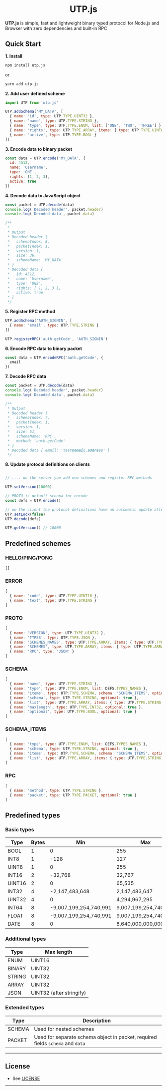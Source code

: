 <p align="center">
  <h1 align="center">UTP.js</h1>
</p>

**UTP.js** is simple, fast and lightweight binary typed protocol for Node.js and Browser with zero dependencies and built-in RPC

## Quick Start

**1. Install**

```bash
npm install utp.js
```

or

```bash
yarn add utp.js
```

**2. Add user defined scheme**

```js
import UTP from 'utp.js'

UTP.addSchema('MY_DATA', [
  { name: 'id', type: UTP.TYPE.UINT32 },
  { name: 'name', type: UTP.TYPE.STRING },
  { name: 'type', type: UTP.TYPE.ENUM, list: ['ONE', 'TWO', 'THREE'] },
  { name: 'rights', type: UTP.TYPE.ARRAY, items: { type: UTP.TYPE.UINT8 } },
  { name: 'active', type: UTP.TYPE.BOOL }
])

```

**3. Encode data to binary packet**

```js
const data = UTP.encode('MY_DATA', {
  id: 4512,
  name: 'Username',
  type: 'ONE',
  rights: [1, 2, 3],
  active: true
})
```

**4. Decode data to JavaScript object**
```js
const packet = UTP.decode(data)
console.log('Decoded header', packet.header)
console.log('Decoded data', packet.data)

/**
 * 
 * Output
 * Decoded header {
 *   schemaIndex: 8,
 *   packetIndex: 1,
 *   version: 1,
 *   size: 36,
 *   schemaName: 'MY_DATA'
 * }
 * Decoded data {
 *   id: 4512,
 *   name: 'Username',
 *   type: 'ONE',
 *   rights: [ 1, 2, 3 ],
 *   active: true
 * }
 */
```

**5. Register RPC method**

```js
UTP.addSchema('AUTH_SIGNIN', [
  { name: 'email', type: UTP.TYPE.STRING }
])

UTP.registerRPC('auth.getCode', 'AUTH_SIGNIN')
```

**6. Encode RPC data to binary packet**

```js
const data = UTP.encodeRPC('auth.getCode', {
  email
})
```

**7. Decode RPC data**

```js
const packet = UTP.decode(data)
console.log('Decoded header', packet.header)
console.log('Decoded data', packet.data)

/**
 * Output
 * Decoded header {
 *   schemaIndex: 7,
 *   packetIndex: 1,
 *   version: 1,
 *   size: 51,
 *   schemaName: 'RPC',
 *   method: 'auth.getCode'
 * }
 * Decoded data { email: 'test@email.address' }
 */
```

**8. Update protocol definitions on clients**

```js

// .... on the server you add new schemes and register RPC methods

UTP.setVersion(10000)

// PROTO is default schema for encode
const defs = UTP.encode()

// on the client the protocol definitions have an automatic update after unlocking and decoding the PROTO packet
UTP.setLock(false)
UTP.decode(defs)

UTP.getVersion() // 10000
```


## Predefined schemes

### HELLO/PING/PONG
```js
[]
```

### ERROR
```js
[
  { name: 'code', type: UTP.TYPE.UINT16 },
  { name: 'text', type: UTP.TYPE.STRING }
]
```

### PROTO
```js
[
  { name: 'VERSION', type: UTP.TYPE.UINT32 },
  { name: 'TYPES', type: UTP.TYPE.JSON },
  { name: 'SCHEMES_NAMES', type: UTP.TYPE.ARRAY, items: { type: UTP.TYPE.STRING } },
  { name: 'SCHEMES', type: UTP.TYPE.ARRAY, items: { type: UTP.TYPE.ARRAY, items: { type: UTP.TYPE.SCHEMA, schema: 'SCHEMA' } } },
  { name: 'RPC', type: 'JSON' }
]
```

### SCHEMA
```js
[
  { name: 'name', type: UTP.TYPE.STRING },
  { name: 'type', type: UTP.TYPE.ENUM, list: DEFS.TYPES_NAMES },
  { name: 'items', type: UTP.TYPE.SCHEMA, schema: 'SCHEMA_ITEMS', optional: true },
  { name: 'schema', type: UTP.TYPE.STRING, optional: true },
  { name: 'list', type: UTP.TYPE.ARRAY, items: { type: UTP.TYPE.STRING }, optional: true },
  { name: 'maxlength', type: UTP.TYPE.INT32, optional: true },
  { name: 'optional', type: UTP.TYPE.BOOL, optional: true }
]
```

### SCHEMA_ITEMS
```js
[
  { name: 'type', type: UTP.TYPE.ENUM, list: DEFS.TYPES_NAMES },
  { name: 'schema', type: UTP.TYPE.STRING, optional: true },
  { name: 'items', type: UTP.TYPE.SCHEMA, schema: 'SCHEMA_ITEMS', optional: true },
  { name: 'list', type: UTP.TYPE.ARRAY, items: { type: UTP.TYPE.STRING }, optional: true }
]
```

### RPC
```js
[
  { name: 'method', type: UTP.TYPE.STRING },
  { name: 'packet', type: UTP.TYPE.PACKET, optional: true }
]
```

## Predefined types

### Basic types

| Type | Bytes | Min | Max |
|------|-------|-----|-----|
|BOOL  | 1     |0|255|
|INT8  | 1     |-128|127|
|UINT8 | 1     |0|255|
|INT16 | 2     |-32,768|32,767|
|UINT16| 2     |0|65,535|
|INT32 | 4     |-2,147,483,648|2,147,483,647|
|UINT32| 4     |0|4,294,967,295|
|INT64 | 8     |-9,007,199,254,740,991|9,007,199,254,740,991|
|FLOAT | 8     |-9,007,199,254,740,991|9,007,199,254,740,991|
|DATE  | 8     |0|8,640,000,000,000,000|

### Additional types

| Type | Max length |
|------|------------|
|ENUM  | UINT16     |
|BINARY| UINT32     |
|STRING| UINT32     |
|ARRAY | UINT32     |
|JSON  | UINT32 (after stringify)    |

### Extended types

| Type | Description |
|------|-------------|
|SCHEMA| Used for nested schemes |
|PACKET| Used for separate schema object in packet, required fields `schema` and `data` |



---

## License

- See [LICENSE](/LICENSE)

---